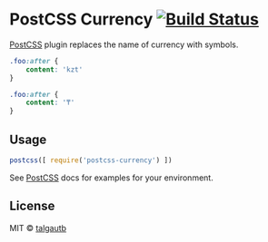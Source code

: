 # PostCSS Currency [![Build Status][ci-img]][ci]

[PostCSS] plugin replaces the name of currency with symbols.

[PostCSS]: https://github.com/postcss/postcss
[ci-img]:  https://travis-ci.org/talgautb/postcss-currency.svg
[ci]:      https://travis-ci.org/talgautb/postcss-currency

```css
.foo:after {
    content: 'kzt'
}
```

```css
.foo:after {
    content: '₸'
}
```

## Usage

```js
postcss([ require('postcss-currency') ])
```

See [PostCSS] docs for examples for your environment.

## License

MIT © [talgautb](http://gtalk.kz)